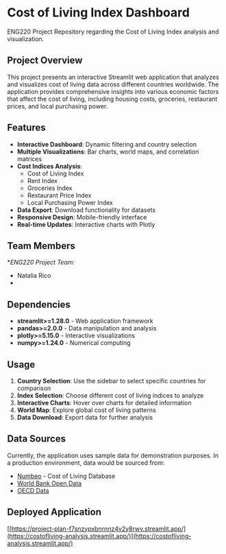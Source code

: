 # Cost of Living Index Dashboard 

ENG220 Project Repository regarding the Cost of Living Index analysis and visualization.

## Project Overview

This project presents an interactive Streamlit web application that analyzes and visualizes cost of living data across different countries worldwide. The application provides comprehensive insights into various economic factors that affect the cost of living, including housing costs, groceries, restaurant prices, and local purchasing power.

## Features

- **Interactive Dashboard**: Dynamic filtering and country selection
- **Multiple Visualizations**: Bar charts, world maps, and correlation matrices
- **Cost Indices Analysis**: 
  - Cost of Living Index
  - Rent Index
  - Groceries Index
  - Restaurant Price Index
  - Local Purchasing Power Index
- **Data Export**: Download functionality for datasets
- **Responsive Design**: Mobile-friendly interface
- **Real-time Updates**: Interactive charts with Plotly

## Team Members

**ENG220 Project Team:*
- Natalia Rico
- 

##  Dependencies

- **streamlit>=1.28.0** - Web application framework
- **pandas>=2.0.0** - Data manipulation and analysis
- **plotly>=5.15.0** - Interactive visualizations
- **numpy>=1.24.0** - Numerical computing

## Usage

1. **Country Selection**: Use the sidebar to select specific countries for comparison
2. **Index Selection**: Choose different cost of living indices to analyze
3. **Interactive Charts**: Hover over charts for detailed information
4. **World Map**: Explore global cost of living patterns
5. **Data Download**: Export data for further analysis

## Data Sources

Currently, the application uses sample data for demonstration purposes. In a production environment, data would be sourced from:
- [Numbeo](https://www.numbeo.com/) - Cost of Living Database
- [World Bank Open Data](https://data.worldbank.org/)
- [OECD Data](https://data.oecd.org/)

## Deployed Application

[[https://project-plan-f7snzypxbnrnnz4v2y8rwv.streamlit.app/](https://costofliving-analysis.streamlit.app/)](https://costofliving-analysis.streamlit.app/)

